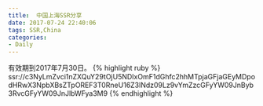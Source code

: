 ```yaml
---
title:  中国上海SSR分享
date: 2017-07-24 22:40:06
tags: SSR,China
categories:
- Daily
---
```


有效期到2017年7月30日。
{% highlight ruby %}
ssr://c3NyLmZvci1nZXQuY29tOjU5NDIxOmF1dGhfc2hhMTpjaGFjaGEyMDpodHRwX3NpbXBsZTpOREF3T0RneU16Z3lNdz09Lz9vYmZzcGFyYW09JnByb3RvcGFyYW09JnJlbWFya3M9
{% endhighlight %}
